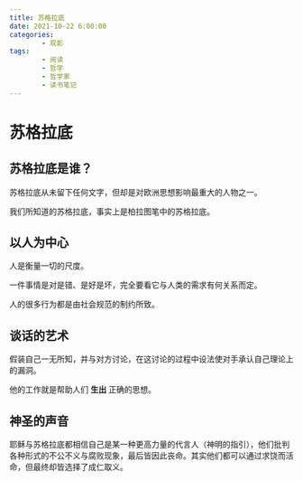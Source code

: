 ```yaml
---
title: 苏格拉底
date: 2021-10-22 6:00:00
categories:
        - 观影
tags:
        - 阅读
        - 哲学
        - 哲学家
        - 读书笔记
---
```


# 苏格拉底

## 苏格拉底是谁？

苏格拉底从未留下任何文字，但却是对欧洲思想影响最重大的人物之一。

我们所知道的苏格拉底，事实上是柏拉图笔中的苏格拉底。

## 以人为中心

人是衡量一切的尺度。

一件事情是对是错、是好是坏，完全要看它与人类的需求有何关系而定。

人的很多行为都是由社会规范的制约所致。

## 谈话的艺术

假装自己一无所知，并与对方讨论，在这讨论的过程中设法使对手承认自己理论上的漏洞。

他的工作就是帮助人们 **生出** 正确的思想。

## 神圣的声音

耶稣与苏格拉底都相信自己是某一种更高力量的代言人（神明的指引），他们批判各种形式的不公不义与腐败现象，最后皆因此丧命。其实他们都可以通过求饶而活命，但最终却皆选择了成仁取义。

